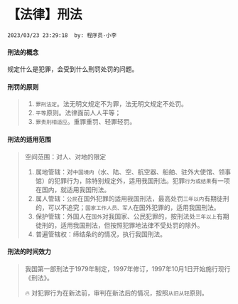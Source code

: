 # 【法律】刑法
`2023/03/23 23:29:18  by: 程序员·小李`

#### 刑法的概念

规定什么是犯罪，会受到什么刑罚处罚的问题。


#### 刑罚的原则

> 1. `罪刑法定`。法无明文规定不为罪，法无明文规定不处罚。
> 2. `平等`原则。法律面前人人平等；
> 3. `罪责刑相适应`。重罪重罚、轻罪轻罚。


#### 刑法的适用范围

> 空间范围：对人、对地的限定
> 1. 属地管辖：对`中国境内`（水、陆、空、航空器、船舶、驻外大使馆、领事馆）的犯罪行为，除特别规定外，适用我国刑法。犯罪`行为或结果`有一项在国内，就适用我国刑法。
> 2. 属人管辖：`公民`在国外犯罪的适用我国刑法，最高处罚`三年以内`有期徒刑的，可以不追究；`国家工作人员、军人`在国外犯罪的，适用我国刑法。
> 3. 保护管辖：外国人在`国外`对我国家、公民犯罪的，按刑法处`三年以上`有期徒刑的，适用我国刑法，但按照犯罪地法律不受处罚的除外。
> 4. 普遍管辖权：缔结条约的情况，执行我国刑法。


#### 刑法的时间效力

> 我国第一部刑法于1979年制定，1997年修订，1997年10月1日开始施行现行《刑法》。
>
> 🔥 对犯罪行为在新法前，审判在新法后的情况，按照`从旧从轻`原则。